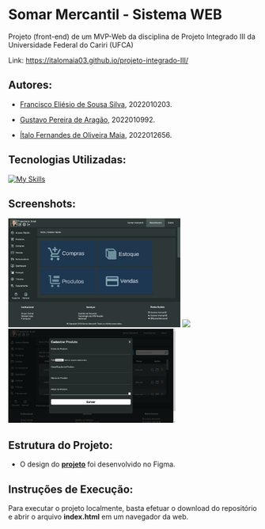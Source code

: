 # Somar Mercantil - Sistema WEB

Projeto (front-end) de um MVP-Web da disciplina de Projeto Integrado III da Universidade Federal do Cariri (UFCA)

Link: https://italomaia03.github.io/projeto-integrado-III/

## Autores:

* [Francisco Eliésio de Sousa Silva](https://github.com/fcoeliesio), 2022010203.

* [Gustavo Pereira de Aragão](https://github.com/McGusT99), 2022010992.

* [Ítalo Fernandes de Oliveira Maia](https://github.com/italomaia03), 2022012656.

## Tecnologias Utilizadas:
[![My Skills](https://skillicons.dev/icons?i=html,css,js)]()

## Screenshots:

<img src="./assets/screenshots/Página_acesso-rápido.png" height="220px"/>  <img src="./assets/screenshots/Página_produtos.png" height="220px"/>
<img src="./assets/screenshots/Cadastro_produtos.png" height="190px"/>

## Estrutura do Projeto:

* O design do __[projeto](https://www.figma.com/file/8G1OjzN2wYm2Eu7faB3p7y/controle_de_estoque?type=design&node-id=0%3A1&mode=design&t=3fFgEXMAYoyz1Xet-1)__ foi desenvolvido no Figma.

## Instruções de Execução:

Para executar o projeto localmente, basta efetuar o download do repositório e abrir o arquivo __index.html__ em um navegador da web.
